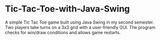 # Tic-Tac-Toe-with-Java-Swing
A simple Tic Tac Toe game built using Java Swing in my second semester. Two players take turns on a 3x3 grid with a user-friendly GUI. The program checks for win/draw conditions and allows game restarts.
